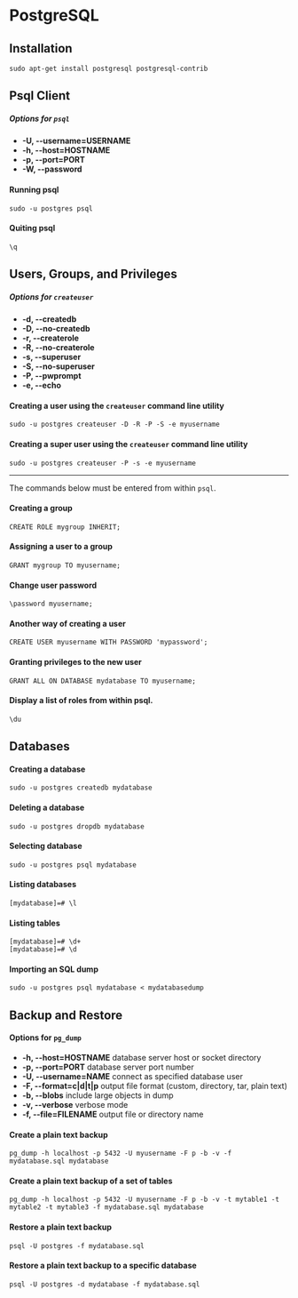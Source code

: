 PostgreSQL
==========


Installation
--------------------------------------------------
`sudo apt-get install postgresql postgresql-contrib`


Psql Client
--------------------------------------------------

##### Options for `psql`
*   **-U, --username=USERNAME**
*   **-h, --host=HOSTNAME**
*   **-p, --port=PORT**
*   **-W, --password**

#### Running psql
`sudo -u postgres psql`

#### Quiting psql
`\q`


Users, Groups, and Privileges
--------------------------------------------------

##### Options for `createuser`
*   **-d, --createdb**
*   **-D, --no-createdb**
*   **-r, --createrole**
*   **-R, --no-createrole**
*   **-s, --superuser**
*   **-S, --no-superuser**
*   **-P, --pwprompt**
*   **-e, --echo**

#### Creating a user using the `createuser` command line utility
`sudo -u postgres createuser -D -R -P -S -e myusername`

#### Creating a super user using the `createuser` command line utility
`sudo -u postgres createuser -P -s -e myusername`

__________________________________________________

The commands below must be entered from within `psql`.

#### Creating a group
`CREATE ROLE mygroup INHERIT;`

#### Assigning a user to a group
`GRANT mygroup TO myusername;`

#### Change user password
`\password myusername;`

#### Another way of creating a user
`CREATE USER myusername WITH PASSWORD 'mypassword';`

#### Granting privileges to the new user
`GRANT ALL ON DATABASE mydatabase TO myusername;`


#### Display a list of roles from within psql.
`\du`


Databases
--------------------------------------------------

#### Creating a database
`sudo -u postgres createdb mydatabase`

#### Deleting a database
`sudo -u postgres dropdb mydatabase`

#### Selecting database
`sudo -u postgres psql mydatabase`

#### Listing databases
`[mydatabase]=# \l`

#### Listing tables
    [mydatabase]=# \d+
    [mydatabase]=# \d

#### Importing an SQL dump
`sudo -u postgres psql mydatabase < mydatabasedump`


Backup and Restore
--------------------------------------------------

#### Options for `pg_dump`
*   **-h, --host=HOSTNAME**      database server host or socket directory
*   **-p, --port=PORT**          database server port number
*   **-U, --username=NAME**      connect as specified database user
*   **-F, --format=c|d|t|p**     output file format (custom, directory, tar, plain text)
*   **-b, --blobs**              include large objects in dump
*   **-v, --verbose**            verbose mode
*   **-f, --file=FILENAME**      output file or directory name

#### Create a plain text backup
`pg_dump -h localhost -p 5432 -U myusername -F p -b -v -f mydatabase.sql mydatabase`

#### Create a plain text backup of a set of tables
`pg_dump -h localhost -p 5432 -U myusername -F p -b -v -t mytable1 -t mytable2 -t mytable3 -f mydatabase.sql mydatabase`

#### Restore a plain text backup
`psql -U postgres -f mydatabase.sql`

#### Restore a plain text backup to a specific database
`psql -U postgres -d mydatabase -f mydatabase.sql`